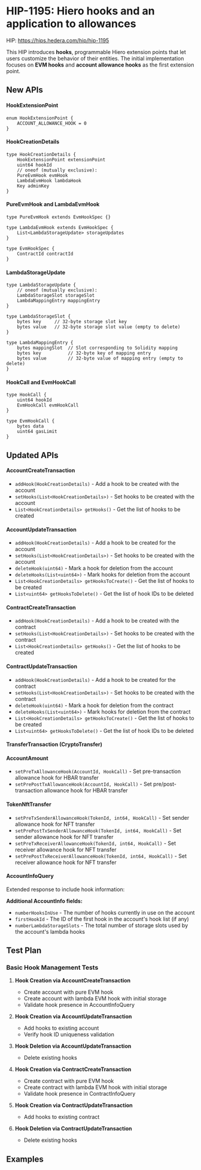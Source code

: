 # HIP-1195: Hiero hooks and an application to allowances

HIP: https://hips.hedera.com/hip/hip-1195

This HIP introduces **hooks**, programmable Hiero extension points that let users customize the behavior of their entities. The initial implementation focuses on **EVM hooks** and **account allowance hooks** as the first extension point.

## New APIs

#### HookExtensionPoint
```
enum HookExtensionPoint {
    ACCOUNT_ALLOWANCE_HOOK = 0
}
```

#### HookCreationDetails
```
type HookCreationDetails {
    HookExtensionPoint extensionPoint
    uint64 hookId
    // oneof (mutually exclusive):
    PureEvmHook evmHook
    LambdaEvmHook lambdaHook 
    Key adminKey
}
```

#### PureEvmHook and LambdaEvmHook
```
type PureEvmHook extends EvmHookSpec {}

type LambdaEvmHook extends EvmHookSpec {
    List<LambdaStorageUpdate> storageUpdates
}

type EvmHookSpec {
    ContractId contractId
}
```

#### LambdaStorageUpdate
```
type LambdaStorageUpdate {
    // oneof (mutually exclusive):
    LambdaStorageSlot storageSlot  
    LambdaMappingEntry mappingEntry 
}

type LambdaStorageSlot {
    bytes key     // 32-byte storage slot key
    bytes value   // 32-byte storage slot value (empty to delete)
}

type LambdaMappingEntry {
    bytes mappingSlot  // Slot corresponding to Solidity mapping
    bytes key          // 32-byte key of mapping entry
    bytes value        // 32-byte value of mapping entry (empty to delete)
}
```

#### HookCall and EvmHookCall
```
type HookCall {
    uint64 hookId
    EvmHookCall evmHookCall 
}

type EvmHookCall {
    bytes data
    uint64 gasLimit
}
```

## Updated APIs

#### AccountCreateTransaction
- `addHook(HookCreationDetails)` - Add a hook to be created with the account
- `setHooks(List<HookCreationDetails>)` - Set hooks to be created with the account
- `List<HookCreationDetails> getHooks()` - Get the list of hooks to be created

#### AccountUpdateTransaction  
- `addHook(HookCreationDetails)` - Add a hook to be created for the account
- `setHooks(List<HookCreationDetails>)` - Set hooks to be created with the account
- `deleteHook(uint64)` - Mark a hook for deletion from the account
- `deleteHooks(List<uint64>)` - Mark hooks for deletion from the account
- `List<HookCreationDetails> getHooksToCreate()` - Get the list of hooks to be created
- `List<uint64> getHooksToDelete()` - Get the list of hook IDs to be deleted

#### ContractCreateTransaction
- `addHook(HookCreationDetails)` - Add a hook to be created with the contract
- `setHooks(List<HookCreationDetails>)` - Set hooks to be created with the contract 
- `List<HookCreationDetails> getHooks()` - Get the list of hooks to be created

#### ContractUpdateTransaction
- `addHook(HookCreationDetails)` - Add a hook to be created for the contract
- `setHooks(List<HookCreationDetails>)` - Set hooks to be created with the contract
- `deleteHook(uint64)` - Mark a hook for deletion from the contract
- `deleteHooks(List<uint64>)` - Mark hooks for deletion from the contract
- `List<HookCreationDetails> getHooksToCreate()` - Get the list of hooks to be created
- `List<uint64> getHooksToDelete()` - Get the list of hook IDs to be deleted

#### TransferTransaction (CryptoTransfer)

#### AccountAmount
- `setPreTxAllowanceHook(AccountId, HookCall)` - Set pre-transaction allowance hook for HBAR transfer
- `setPrePostTxAllowanceHook(AccountId, HookCall)` - Set pre/post-transaction allowance hook for HBAR transfer

#### TokenNftTransfer
- `setPreTxSenderAllowanceHook(TokenId, int64, HookCall)` - Set sender allowance hook for NFT transfer
- `setPrePostTxSenderAllowanceHook(TokenId, int64, HookCall)` - Set sender allowance hook for NFT transfer
- `setPreTxReceiverAllowanceHook(TokenId, int64, HookCall)` - Set receiver allowance hook for NFT transfer
- `setPrePostTxReceiverAllowanceHook(TokenId, int64, HookCall)` - Set receiver allowance hook for NFT transfer

#### AccountInfoQuery
Extended response to include hook information:

**Additional AccountInfo fields:**
- `numberHooksInUse` - The number of hooks currently in use on the account
- `firstHookId` - The ID of the first hook in the account's hook list (if any)
- `numberLambdaStorageSlots` - The total number of storage slots used by the account's lambda hooks

## Test Plan

### Basic Hook Management Tests

1. **Hook Creation via AccountCreateTransaction**
   - Create account with pure EVM hook
   - Create account with lambda EVM hook with initial storage
   - Validate hook presence in AccountInfoQuery

2. **Hook Creation via AccountUpdateTransaction**
   - Add hooks to existing account
   - Verify hook ID uniqueness validation

3. **Hook Deletion via AccountUpdateTransaction**
   - Delete existing hooks

4. **Hook Creation via ContractCreateTransaction**
   - Create contract with pure EVM hook
   - Create contract with lambda EVM hook with initial storage
   - Validate hook presence in ContractInfoQuery

5. **Hook Creation via ContractUpdateTransaction**
   - Add hooks to existing contract

6. **Hook Deletion via ContractUpdateTransaction**
   - Delete existing hooks

## Examples
